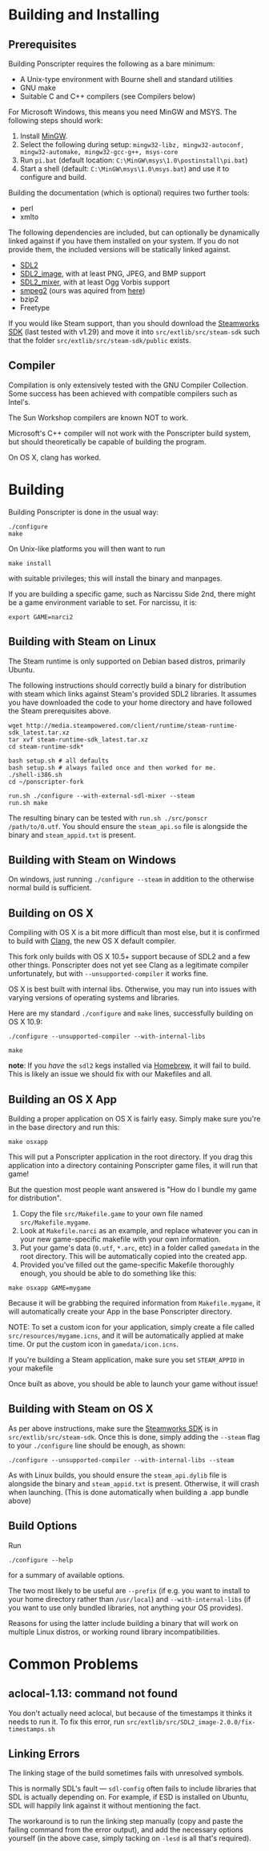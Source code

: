 # Building and Installing

## Prerequisites

Building Ponscripter requires the following as a bare minimum:

  - A Unix-type environment with Bourne shell and standard utilities
  - GNU make
  - Suitable C and C++ compilers (see Compilers below)

For Microsoft Windows, this means you need MinGW and MSYS. The following steps should work:

1. Install [MinGW](http://sourceforge.net/projects/mingw/files/Installer/mingw-get-setup.exe/download).
2. Select the following during setup: `mingw32-libz, mingw32-autoconf, mingw32-automake, mingw32-gcc-g++, msys-core`
3. Run `pi.bat` (default location: `C:\MinGW\msys\1.0\postinstall\pi.bat`)
4. Start a shell (default: `C:\MinGW\msys\1.0\msys.bat`) and use it to configure and build.

Building the documentation (which is optional) requires two further
tools:

  - perl
  - xmlto

The following dependencies are included, but can optionally be dynamically
linked against if you have them installed on your system. If you do not provide them, the
included versions will be statically linked against.

  - [SDL2](http://www.libsdl.org/download-2.0.php)
  - [SDL2_image](https://www.libsdl.org/projects/SDL_image/), with at least PNG, JPEG, and BMP support
  - [SDL2_mixer](http://www.libsdl.org/projects/SDL_mixer/), with at least Ogg Vorbis support
  - [smpeg2](https://icculus.org/smpeg/) (ours was aquired from [here](http://dev.gentoo.org/~hasufell/distfiles/smpeg-2.0.0.tar.bz2))
  - bzip2
  - Freetype

If you would like Steam support, than you should download the [Steamworks SDK](https://partner.steamgames.com) (last tested with v1.29) and move it into `src/extlib/src/steam-sdk` such that the folder `src/extlib/src/steam-sdk/public` exists. 

## Compiler

Compilation is only extensively tested with the GNU Compiler
Collection.  Some success has been achieved with compatible compilers
such as Intel's.

The Sun Workshop compilers are known NOT to work.

Microsoft's C++ compiler will not work with the Ponscripter build
system, but should theoretically be capable of building the program.

On OS X, clang has worked.


# Building

Building Ponscripter is done in the usual way:
```
./configure
make
```
On Unix-like platforms you will then want to run

`make install`

with suitable privileges; this will install the binary and manpages.

If you are building a specific game, such as Narcissu Side 2nd, there
might be a game environment variable to set. For narcissu, it is:

`export GAME=narci2`
  
## Building with Steam on Linux

The Steam runtime is only supported on Debian based distros, primarily Ubuntu. 

The following instructions should correctly build a binary for distribution with steam which links against Steam's provided SDL2 libraries. It assumes you have downloaded the code to your home directory and have followed the Steam prerequisites above.
```
wget http://media.steampowered.com/client/runtime/steam-runtime-sdk_latest.tar.xz
tar xvf steam-runtime-sdk_latest.tar.xz
cd steam-runtime-sdk*

bash setup.sh # all defaults
bash setup.sh # always failed once and then worked for me.
./shell-i386.sh
cd ~/ponscripter-fork

run.sh ./configure --with-external-sdl-mixer --steam
run.sh make
```
The resulting binary can be tested with `run.sh ./src/ponscr /path/to/0.utf`. You should ensure the `steam_api.so` file is alongside the binary and `steam_appid.txt` is present.

## Building with Steam on Windows

On windows, just running `./configure --steam` in addition to the otherwise normal build is sufficient.

## Building on OS X

Compiling with OS X is a bit more difficult than most else, but it is confirmed to build with [Clang](http://clang.llvm.org/), the new OS X default compiler.

This fork only builds with OS X 10.5+ support because of SDL2 and a few other things. Ponscripter does not yet see Clang as a legitimate compiler unfortunately, but with `--unsupported-compiler` it works fine.

OS X is best built with internal libs. Otherwise, you may run into issues with varying versions of operating systems and libraries.

Here are my standard `./configure` and `make` lines, successfully building on OS X 10.9:

```
./configure --unsupported-compiler --with-internal-libs
```
```
make
```

**note**: If you *have* the ``sdl2`` kegs installed via [Homebrew](http://brew.sh/), it will fail to build. This is likely an issue we should fix with our Makefiles and all.

## Building an OS X App

Building a proper application on OS X is fairly easy. Simply make sure you're in the base directory and run this:

```
make osxapp
```

This will put a Ponscripter application in the root directory. If you drag this application into a directory containing Ponscripter game files, it will run that game!

But the question most people want answered is "How do I bundle my game for distribution".

1. Copy the file `src/Makefile.game` to your own file named `src/Makefile.mygame`.
2. Look at `Makefile.narci` as an example, and replace whatever you can in your new game-specific makefile with your own information.
3. Put your game's data (`0.utf`, `*.arc`, etc) in a folder called `gamedata` in the root directory. This will be automatically copied into the created app.
4. Provided you've filled out the game-specific Makefile thoroughly enough, you should be able to do something like this:

```
make osxapp GAME=mygame
```

Because it will be grabbing the required information from `Makefile.mygame`, it will automatically create your App in the base Ponscripter directory.

NOTE: To set a custom icon for your application, simply create a file called `src/resources/mygame.icns`, and it will be automatically applied at make time. Or put the custom icon in `gamedata/icon.icns`.

If you're building a Steam application, make sure you set `STEAM_APPID` in your makefile

Once built as above, you should be able to launch your game without issue!

## Building with Steam on OS X

As per above instructions, make sure the [Steamworks SDK](https://partner.steamgames.com) is in `src/extlib/src/steam-sdk`. Once this is done, simply adding the `--steam` flag to your `./configure` line should be enough, as shown:
```
./configure --unsupported-compiler --with-internal-libs --steam
```

As with Linux builds, you should ensure the `steam_api.dylib` file is alongside the binary and `steam_appid.txt` is present. Otherwise, it will crash when launching. (This is done automatically when building a .app bundle above)


## Build Options

Run

`./configure --help`

for a summary of available options.

The two most likely to be useful are `--prefix` (if e.g. you want to
install to your home directory rather than `/usr/local`) and
`--with-internal-libs` (if you want to use only bundled libraries, not
anything your OS provides).

Reasons for using the latter include building a binary that will work
on multiple Linux distros, or working round library incompatibilities.

# Common Problems

## aclocal-1.13: command not found

You don't actually need aclocal, but because of the timestamps it thinks it
needs to run it. To fix this error, run
`src/extlib/src/SDL2_image-2.0.0/fix-timestamps.sh`

## Linking Errors

The linking stage of the build sometimes fails with unresolved
symbols.

This is normally SDL's fault &mdash; `sdl-config` often fails to include
libraries that SDL is actually depending on.  For example, if ESD is
installed on Ubuntu, SDL will happily link against it without
mentioning the fact.

The workaround is to run the linking step manually (copy and paste the
failing command from the error output), and add the necessary options
yourself (in the above case, simply tacking on `-lesd` is all that's
required).

